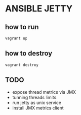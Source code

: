 # ANSIBLE JETTY

## how to run

```
vagrant up
```

## how to destroy

```
vagrant destroy
```


## TODO
- expose thread metrics via JMX
- tunning threads limits
- run jetty as unix service
- install JMX metrics client
